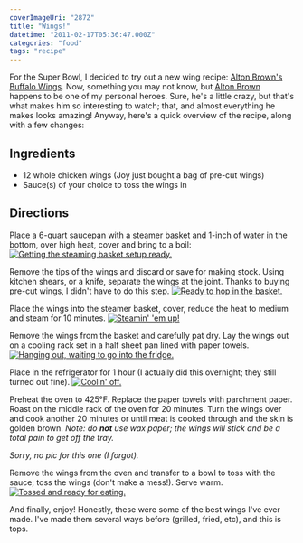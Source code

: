 ```yaml
---
coverImageUri: "2872"
title: "Wings!"
datetime: "2011-02-17T05:36:47.000Z"
categories: "food"
tags: "recipe"
---
```


For the Super Bowl, I decided to try out a new wing recipe: [Alton Brown's Buffalo Wings](http://www.foodnetwork.com/recipes/good-eats/buffalo-wings-recipe/index.html). Now, something you may not know, but [Alton Brown](http://en.wikipedia.org/wiki/Alton_Brown) happens to be one of my personal heroes. Sure, he's a little crazy, but that's what makes him so interesting to watch; that, and almost everything he makes looks amazing! Anyway, here's a quick overview of the recipe, along with a few changes:

## Ingredients

- 12 whole chicken wings (Joy just bought a bag of pre-cut wings)
- Sauce(s) of your choice to toss the wings in

## Directions

Place a 6-quart saucepan with a steamer basket and 1-inch of water in the bottom, over high heat, cover and bring to a boil: [![](http://assets.brandonmartinez.com/brandonmartinez/2011/02/20110205024-575x383.jpg "Getting the steaming basket setup ready.")](http://assets.brandonmartinez.com/brandonmartinez/2011/02/20110205024.jpg)

Remove the tips of the wings and discard or save for making stock. Using kitchen shears, or a knife, separate the wings at the joint. Thanks to buying pre-cut wings, I didn't have to do this step. [![](http://assets.brandonmartinez.com/brandonmartinez/2011/02/20110205030-575x383.jpg "Ready to hop in the basket.")](http://assets.brandonmartinez.com/brandonmartinez/2011/02/20110205030.jpg)

Place the wings into the steamer basket, cover, reduce the heat to medium and steam for 10 minutes. [![](http://assets.brandonmartinez.com/brandonmartinez/2011/02/20110205026-575x383.jpg "Steamin' 'em up!")](http://assets.brandonmartinez.com/brandonmartinez/2011/02/20110205026.jpg)

Remove the wings from the basket and carefully pat dry. Lay the wings out on a cooling rack set in a half sheet pan lined with paper towels. [![](http://assets.brandonmartinez.com/brandonmartinez/2011/02/20110205061-575x383.jpg "Hanging out, waiting to go into the fridge.")](http://assets.brandonmartinez.com/brandonmartinez/2011/02/20110205061.jpg)

Place in the refrigerator for 1 hour (I actually did this overnight; they still turned out fine). [![](http://assets.brandonmartinez.com/brandonmartinez/2011/02/20110205063-575x383.jpg "Coolin' off.")](http://assets.brandonmartinez.com/brandonmartinez/2011/02/20110205063.jpg)

Preheat the oven to 425°F. Replace the paper towels with parchment paper. Roast on the middle rack of the oven for 20 minutes. Turn the wings over and cook another 20 minutes or until meat is cooked through and the skin is golden brown. _Note: do **not** use wax paper; the wings will stick and be a total pain to get off the tray._

_Sorry, no pic for this one (I forgot)._

Remove the wings from the oven and transfer to a bowl to toss with the sauce; toss the wings (don't make a mess!). Serve warm. [![](http://assets.brandonmartinez.com/brandonmartinez/2011/02/20110206013-575x383.jpg "Tossed and ready for eating.")](http://assets.brandonmartinez.com/brandonmartinez/2011/02/20110206013.jpg)

And finally, enjoy! Honestly, these were some of the best wings I've ever made. I've made them several ways before (grilled, fried, etc), and this is tops.
